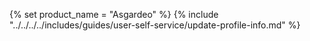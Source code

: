 {% set product_name = "Asgardeo" %}
{% include "../../../../includes/guides/user-self-service/update-profile-info.md" %}